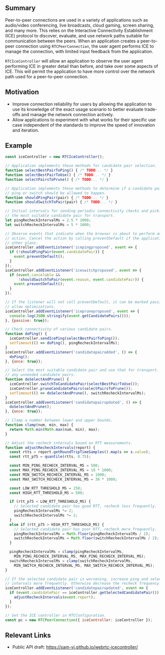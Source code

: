 ## Summary

Peer-to-peer connections are used in a variety of applications such as audio/video conferencing, live broadcasts, cloud gaming, screen sharing, and many more. This relies on the Interactive Connectivity Establishment (ICE) protocol to discover, evaluate, and use network paths suitable for communication between the peers. When an application creates a peer-to-peer connection using `RTCPeerConnection`, the user agent performs ICE to manage the connection, with limited input feedback from the application.

`RTCIceController` will allow an application to observe the user agent performing ICE in greater detail than before, and take over some aspects of ICE. This will permit the application to have more control over the network path used for a peer-to-peer connection.

## Motivation

- Improve connection reliability for users by allowing the application to use its knowledge of the exact usage scenario to better evaluate trade-offs and manage the network connection actively.
- Allow applications to experiment with what works for their specific use case independent of the standards to improve the speed of innovation and iteration.

## Example

```javascript
const iceController = new RTCIceController();

// Application implements these methods for candidate pair selection.
function selectBestPairToPing() { /* TODO... */ }
function selectBestPairToUse() { /* TODO... */ }
function selectPairsToPrune() { /* TODO... */ }

// Application implements these methods to determine if a candidate pair
// ping or switch should be allowed to happen.
function shouldPingPair(pair) { /* TODO... */ }
function shouldSwitchToPair(pair) { /* TODO... */ }

// Initial intervals for sending periodic connectivity checks and picking
// the most suitable candidate pair for transport.
let pingRecheckIntervalMs = 2.5 * 1000;
let switchRecheckIntervalMs = 5 * 1000;

// Observe events that indicate when the browser is about to perform an ICE
// action. Cancel the action by calling preventDefault if the application has
// other plans.
iceController.addEventListener('icepingproposed', event => {
  if (!shouldPingPair(event.candidatePair)) {
    event.preventDefault();
  }
});
iceController.addEventListener('iceswitchproposed', event => {
  if (event.cancelable &&
      !shouldSwitchToPair(event.reason, event.candidatePair)) {
    event.preventDefault();
  }
});

// If the listener will not call preventDefault, it can be marked passive to
// allow optimizations.
iceController.addEventListener('icepruneproposed', event => {
  console.log(JSON.stringify(event.getCandidatePairs()));
}, {passive: true});

// Check connectivity of various candidate pairs.
function doPing() {
  iceController.sendIcePing(selectBestPairToPing());
  setTimeout(() => doPing(), pingRecheckIntervalMs);
}
iceController.addEventListener('candidatepairadded', () => {
  doPing();
}, {once: true});

// Select the most suitable candidate pair and use that for transport. Prune
// any unneeded candidate pairs.
function doSelectAndPrune() {
  iceController.switchToCandidatePair(selectBestPairToUse());
  iceController.pruneCandidatePairs(selectPairsToPrune());
  setTimeout(() => doSelectAndPrune(), switchRecheckIntervalMs);
}
iceController.addEventListener('candidatepairupdated', () => {
  doSelectAndPrune();
}, {once: true});

// Clamp a number between lower and upper bounds.
function clamp(num, min, max) {
  return Math.min(Math.max(num, min), max);
}

// Adjust the recheck intervals based on RTT measurements.
function adjustRecheckIntervals(report) {
  const rtts = report.getRoundTripTimeSamples().map(s => s.value);
  const rtt_p75 = quantile(rtts, 0.75);

  const MIN_PING_RECHECK_INTERVAL_MS = 500;
  const MAX_PING_RECHECK_INTERVAL_MS = 10 * 1000;
  const MIN_SWITCH_RECHECK_INTERVAL_MS = 1000;
  const MAX_SWITCH_RECHECK_INTERVAL_MS = 30 * 1000;

  const LOW_RTT_THRESHOLD_MS = 250;
  const HIGH_RTT_THRESHOLD_MS = 500;

  if (rtt_p75 < LOW_RTT_THRESHOLD_MS) {
    // Selected candidate pair has good RTT, recheck less frequently.
    pingRecheckIntervalMs *= 2;
    switchRecheckIntervalMs *= 2;
  }
  else if (rtt_p75 > HIGH_RTT_THRESHOLD_MS) {
    // Selected candidate pair has poor RTT, recheck more frequently.
    pingRecheckIntervalMs = Math.floor(pingRecheckIntervalMs / 2);
    switchRecheckIntervalMs = Math.floor(switchRecheckIntervalMs / 2);
  }

  pingRecheckIntervalMs = clamp(pingRecheckIntervalMs,
    MIN_PING_RECHECK_INTERVAL_MS, MAX_PING_RECHECK_INTERVAL_MS);
  switchRecheckIntervalMs = clamp(switchRecheckIntervalMs,
    MIN_SWITCH_RECHECK_INTERVAL_MS, MAX_SWITCH_RECHECK_INTERVAL_MS);
}

// If the selected candidate pair is worsening, increase ping and select
// intervals more frequently. Otherwise decrease the recheck frequency.
iceController.addEventListener('candidatepairupdated', event => {
  if (event.candidatePair == iceController.getSelectedCandidatePair()) {
    adjustRecheckIntervals(event.report);
  }
});

// Set the ICE controller in RTCConfiguration.
const pc = new RTCPeerConnection({ iceController: iceController });
```

## Relevant Links

- Public API draft: https://sam-vi.github.io/webrtc-icecontroller/
